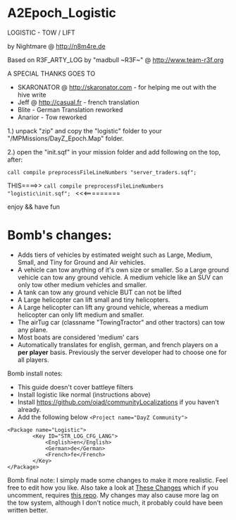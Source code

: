 # A2Epoch_Logistic

LOGISTIC - TOW / LIFT

by Nightmare @ http://n8m4re.de

Based on  R3F_ARTY_LOG by  "madbull ~R3F~" @ http://www.team-r3f.org

A SPECIAL THANKS GOES TO

- SKARONATOR @ http://skaronator.com - for helping me out with the hive write 
- Jeff @ http://casual.fr  - french translation
- Blite - German Translation reworked
- Anarior - Tow reworked	
 


1.)  unpack  "zip" and copy the "logistic" folder to your "/MPMissions/DayZ_Epoch.Map" folder.

2.)  open the "init.sqf" in your mission folder and add following on the top, after:   

`call compile preprocessFileLineNumbers "server_traders.sqf"; `

THIS====>>   `call compile preprocessFileLineNumbers "logistic\init.sqf"; `  <<<=========
	
	
enjoy  &&  have fun

# Bomb's changes:
- Adds tiers of vehicles by estimated weight such as Large, Medium, Small, and Tiny for Ground and Air vehicles.
- A vehicle can tow anything of it's own size or smaller. So a Large ground vehicle can tow any ground vehicle. A medium vehicle like an SUV can only tow other medium vehicles and smaller.
- A tank can tow any ground vehicle BUT can not be lifted
- A Large helicopter can lift small and tiny helicopters.
- A Large helicopter can lift any ground vehicle, whereas a medium helicopter can only lift medium and smaller.
- The airTug car (classname "TowingTractor" and other tractors) can tow any plane.
- Most boats are considered 'medium' cars
- Automatically translates for english, german, and french players on a __per player__ basis. Previously the server developer had to choose one for all players.

Bomb install notes:
- This guide doesn't cover battleye filters
- Install logistic like normal (instructions above)
- Install https://github.com/oiad/communityLocalizations if you haven't already.
- Add the following below `<Project name="DayZ Community">`
```
<Package name="Logistic">
		<Key ID="STR_LOG_CFG_LANG">
            <English>en</English>
            <German>de</German>
            <French>fe</French>
        </Key>
</Package>
```

Bomb final note:
I simply made some changes to make it more realistic. Feel free to edit how you like. Also take a look at [These Changes](https://github.com/ZzBombardierzZ/A2Epoch_Logistic/blob/master/logistic/object/init.sqf#L28-L32) which if you uncomment, requires [this repo](https://github.com/oiad/scripts/tree/master/fnc_log). My changes may also cause more lag on the tow system, although I don't notice much, it probably could have been written better.